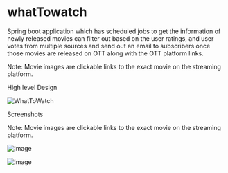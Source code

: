 # whatTowatch
 Spring boot application which has scheduled jobs to get the information of newly released movies can filter out based on the user ratings, and user votes from multiple sources and send out an email to subscribers once those movies are released on OTT along with the OTT platform links.
 
 Note: Movie images are clickable links to the exact movie on the streaming platform.

High level Design

![WhatToWatch](https://user-images.githubusercontent.com/51705706/174498789-8189d9ce-9df2-4c37-a2f2-59761ae21f83.png)


Screenshots

Note: Movie images are clickable links to the exact movie on the streaming platform.

![image](https://user-images.githubusercontent.com/51705706/174498252-94f8c7c3-19f3-4980-9b65-fcf9973ae89d.png)

![image](https://user-images.githubusercontent.com/51705706/174498612-121dfd08-0f04-4e3e-aa40-f9c4e81121c3.png)
